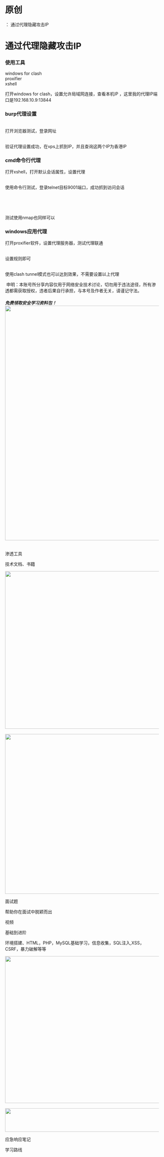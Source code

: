 # 原创
：  通过代理隐藏攻击IP

# 通过代理隐藏攻击IP

### 使用工具

windows for clash<br/> proxifier<br/> xshell

打开windows for clash，设置允许局域网连接，查看本机IP ，这里我的代理IP端口是192.168.10.9:13844

### burp代理设置

<br/> 打开浏览器测试，登录网址

<br/> 验证代理设置成功，在vps上抓到IP，并且查询这两个IP为香港IP

### cmd命令行代理

打开xshell，打开默认会话属性，设置代理

<br/> 使用命令行测试，登录telnet目标9001端口，成功抓到访问会话

<br/>  

<br/> 测试使用nmap也同样可以

### windows应用代理

打开proxifier软件，设置代理服务器，测试代理联通

<br/> 设置规则即可

<br/> 使用clash tunnel模式也可以达到效果，不需要设置以上代理

 申明：本账号所分享内容仅用于网络安全技术讨论，切勿用于违法途径，所有渗透都需获取授权，违者后果自行承担，与本号及作者无关，请谨记守法。

###### **免费领取安全学习资料包！**<img alt="" height="768" src="https://img-blog.csdnimg.cn/direct/2f74894cf8e04b7f87d9716681f6e26b.png" width="1024"/>

渗透工具

技术文档、书籍

<img alt="" height="516" src="https://img-blog.csdnimg.cn/direct/5b4209eac3784bd18f5e1cd6a5157e4e.png" width="852"/> <img alt="" height="523" src="https://img-blog.csdnimg.cn/direct/4a89b0c2a52a4f569a970e55dcbac0b4.png" width="856"/>

面试题

帮助你在面试中脱颖而出

视频

基础到进阶

环境搭建、HTML，PHP，MySQL基础学习，信息收集，SQL注入,XSS，CSRF，暴力破解等等

<img alt="" height="481" src="https://img-blog.csdnimg.cn/direct/4f211474c8ab4a5a910884e1d3423310.png" width="694"/> <img alt="" height="77" src="https://img-blog.csdnimg.cn/direct/54c2816350ae4bf787d1c6eec0d4e837.png" width="665"/>

应急响应笔记

学习路线
